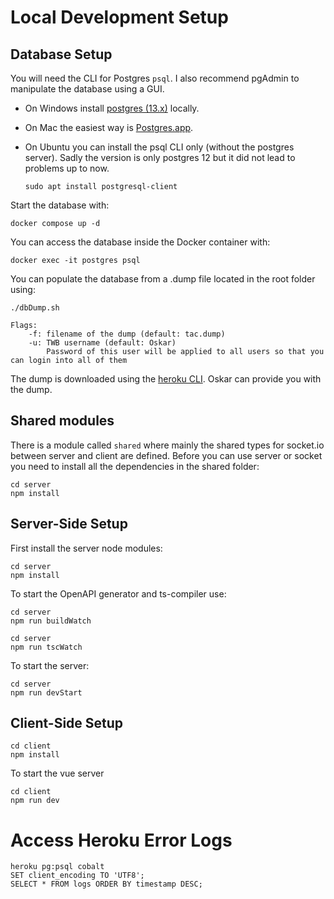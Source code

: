 # Local Development Setup

## Database Setup

You will need the CLI for Postgres `psql`. I also recommend pgAdmin to manipulate the database using a GUI.

- On Windows install [postgres (13.x)](https://www.postgresql.org/download/) locally.

- On Mac the easiest way is [Postgres.app](https://postgresapp.com).

- On Ubuntu you can install the psql CLI only (without the postgres server). Sadly the version is only postgres 12 but it did not lead to problems up to now.

  ```
  sudo apt install postgresql-client
  ```

Start the database with:

```
docker compose up -d
```

You can access the database inside the Docker container with:

```
docker exec -it postgres psql
```

You can populate the database from a .dump file located in the root folder using:

```
./dbDump.sh

Flags:
    -f: filename of the dump (default: tac.dump)
    -u: TWB username (default: Oskar)
        Password of this user will be applied to all users so that you can login into all of them
```

The dump is downloaded using the [heroku CLI](https://devcenter.heroku.com/categories/command-line). Oskar can provide you with the dump.

## Shared modules

There is a module called `shared` where mainly the shared types for socket.io between server and client are defined. Before you can use server or socket you need to install all the dependencies in the shared folder:

```
cd server
npm install
```

## Server-Side Setup

First install the server node modules:

```
cd server
npm install
```

To start the OpenAPI generator and ts-compiler use:

```
cd server
npm run buildWatch
```

```
cd server
npm run tscWatch
```

To start the server:

```
cd server
npm run devStart
```

## Client-Side Setup

```
cd client
npm install
```

To start the vue server

```
cd client
npm run dev
```

# Access Heroku Error Logs

```
heroku pg:psql cobalt
SET client_encoding TO 'UTF8';
SELECT * FROM logs ORDER BY timestamp DESC;
```
